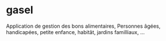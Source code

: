 # gasel
Application de gestion des bons alimentaires, Personnes âgées, handicapées, petite enfance, habitât, jardins familliaux, …
